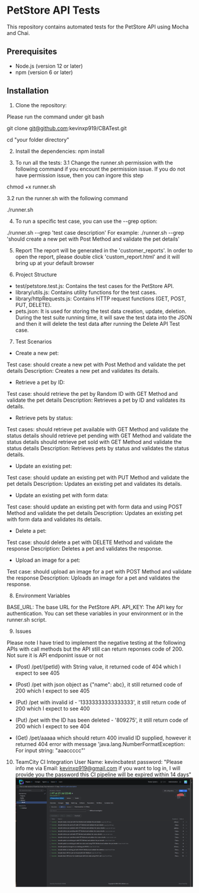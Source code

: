 # PetStore API Tests

This repository contains automated tests for the PetStore API using Mocha and Chai.

## Prerequisites

- Node.js (version 12 or later)
- npm (version 6 or later)
 
## Installation

1. Clone the repository:

Please run the command under git bash

git clone git@github.com:kevinxp919/CBATest.git

cd "your folder directory"

2. Install the dependencies:
npm install

3. To run all the tests:
3.1 Change the runner.sh permission with the following command if you encount the permission issue. If you do not have permission issue, then you can ingore this step

chmod +x runner.sh

3.2 run the runner.sh with the following command

./runner.sh

4. To run a specific test case, you can use the --grep option:
 
./runner.sh --grep 'test case description'
For example: ./runner.sh --grep 'should create a new pet with Post Method and validate the pet details'

5. Report
The report will be generated in the 'customer_reports'. In order to open the report, please double click 'custom_report.html' and it will bring up at your default browser

6. Project Structure

- test/petstore.test.js: Contains the test cases for the PetStore API.
- library/utils.js: Contains utility functions for the test cases.
- library/httpRequests.js: Contains HTTP request functions (GET, POST, PUT, DELETE).
- pets.json: It is used for storing the test data creation, update, deletion. During the test suite running time, it will save the test data into the JSON and then it will delete the test data after running the Delete API Test case.

7. Test Scenarios

- Create a new pet:

Test case: should create a new pet with Post Method and validate the pet details
Description: Creates a new pet and validates its details.

- Retrieve a pet by ID:

Test case: should retrieve the pet by Random ID with GET Method and validate the pet details
Description: Retrieves a pet by ID and validates its details.

- Retrieve pets by status:

Test cases:
should retrieve pet available with GET Method and validate the status details
should retrieve pet pending with GET Method and validate the status details
should retrieve pet sold with GET Method and validate the status details
Description: Retrieves pets by status and validates the status details.

- Update an existing pet:

Test case: should update an existing pet with PUT Method and validate the pet details
Description: Updates an existing pet and validates its details.

- Update an existing pet with form data:

Test case: should update an existing pet with form data and using POST Method and validate the pet details
Description: Updates an existing pet with form data and validates its details.

- Delete a pet:

Test case: should delete a pet with DELETE Method and validate the response
Description: Deletes a pet and validates the response.

- Upload an image for a pet:

Test case: should upload an image for a pet with POST Method and validate the response
Description: Uploads an image for a pet and validates the response.

8. Environment Variables

BASE_URL: The base URL for the PetStore API.
API_KEY: The API key for authentication.
You can set these variables in your environment or in the runner.sh script.

9. Issues

Please note I have tried to implement the negative testing at the following APIs with call methods but the API still can return reponses code of 200. Not sure it is API endponint issue or not

- (Post) /pet/{petId} with String value, it returned code of 404 which I expect to see 405
- (Post) /pet with json object as {"name": abc}, it still returned code of 200 which I expect to see 405
- (Put) /pet with invalid id - '13333333333333333', it still return code of 200 which I expect to see 400

- (Put) /pet with the ID has been deleted - '809275', it still return code of 200 which I expect to see 404

- (Get) /pet/aaaaa which should return 400 invalid ID supplied, however it returned 404 error with message 'java.lang.NumberFormatException: For input string: \"aaaccccc\"'

10. TeamCity CI Integration
User Name: kevincbatest
password:  "Please info me via Email: kevinxp919@gmail.com if you want to log in, I will provide you the password this CI pipeline will be expired within 14 days"
![alt text](image.png)